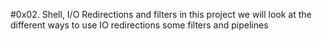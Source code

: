  #0x02. Shell, I/O Redirections and filters
  in this project we will look at the different ways to use IO redirections
some filters and pipelines
